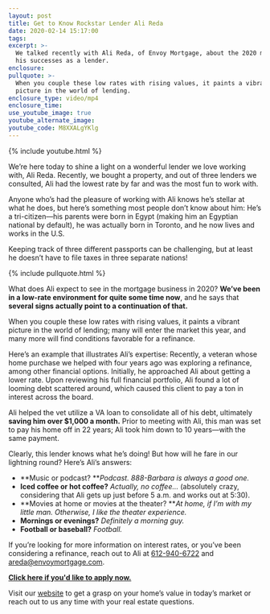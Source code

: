 ```yaml
---
layout: post
title: Get to Know Rockstar Lender Ali Reda
date: 2020-02-14 15:17:00
tags:
excerpt: >-
  We talked recently with Ali Reda, of Envoy Mortgage, about the 2020 market and
  his successes as a lender.
enclosure:
pullquote: >-
  When you couple these low rates with rising values, it paints a vibrant
  picture in the world of lending.
enclosure_type: video/mp4
enclosure_time:
use_youtube_image: true
youtube_alternate_image:
youtube_code: M8XXALgYKlg
---
```


{% include youtube.html %}

We’re here today to shine a light on a wonderful lender we love working with, Ali Reda. Recently, we bought a property, and out of three lenders we consulted, Ali had the lowest rate by far and was the most fun to work with.&nbsp;

Anyone who’s had the pleasure of working with Ali knows he’s stellar at what he does, but here’s something most people don’t know about him: He’s a tri-citizen—his parents were born in Egypt (making him an Egyptian national by default), he was actually born in Toronto, and he now lives and works in the U.S.&nbsp;

Keeping track of three different passports can be challenging, but at least he doesn’t have to file taxes in three separate nations\!&nbsp;

{% include pullquote.html %}

What does Ali expect to see in the mortgage business in 2020? **We’ve been in a low-rate environment for quite some time now**, and he says that **several signs actually point to a continuation of that.**&nbsp;

When you couple these low rates with rising values, it paints a vibrant picture in the world of lending; many will enter the market this year, and many more will find conditions favorable for a refinance.&nbsp;

Here’s an example that illustrates Ali’s expertise: Recently, a veteran whose home purchase we helped with four years ago was exploring a refinance, among other financial options. Initially, he approached Ali about getting a lower rate. Upon reviewing his full financial portfolio, Ali found a lot of looming debt scattered around, which caused this client to pay a ton in interest across the board.&nbsp;

Ali helped the vet utilize a VA loan to consolidate all of his debt, ultimately **saving him over $1,000 a month.** Prior to meeting with Ali, this man was set to pay his home off in 22 years; Ali took him down to 10 years—with the same payment.&nbsp;

Clearly, this lender knows what he’s doing\! But how will he fare in our lightning round? Here’s Ali’s answers:&nbsp;

* **Music or podcast?&nbsp;***Podcast. 888-Barbara is always a good one.&nbsp;*
* **Iced coffee or hot coffee?** *Actually, no coffee…* (absolutely crazy, considering that Ali gets up just before 5 a.m. and works out at 5:30).&nbsp;
* **Movies at home or movies at the theater?&nbsp;***At home, if I’m with my little man. Otherwise, I like the theater experience.&nbsp;*
* **Mornings or evenings?** *Definitely a morning guy.&nbsp;*
* **Football or baseball?** *Football.&nbsp;*

If you’re looking for more information on interest rates, or you’ve been considering a refinance, reach out to Ali at&nbsp;[612-940-6722](tel:612-940-6722) and areda@envoymortgage.com.

**[Click here if you'd like to apply now.](https://www.envoymortgage.com/loan-officer/ali-reda-edina-mn/)**

Visit our [website](https://johnschustergroup.com/)&nbsp;to get a grasp on your home’s value in today’s market or reach out to us any time with your real estate questions.